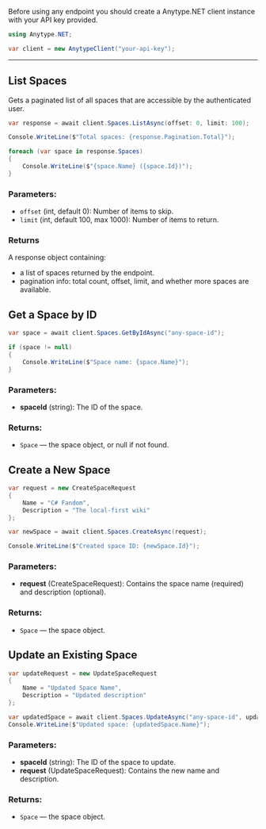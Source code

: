 Before using any endpoint you should create a Anytype.NET client instance with your API key provided.

```csharp
using Anytype.NET;

var client = new AnytypeClient("your-api-key");
```

---

## List Spaces

Gets a paginated list of all spaces that are accessible by the authenticated user.

```csharp
var response = await client.Spaces.ListAsync(offset: 0, limit: 100);

Console.WriteLine($"Total spaces: {response.Pagination.Total}");

foreach (var space in response.Spaces)
{
    Console.WriteLine($"{space.Name} ({space.Id})");
}
```

### Parameters:

- ```offset``` (int, default 0): Number of items to skip.
- ```limit``` (int, default 100, max 1000): Number of items to return.

### Returns

A response object containing:
- a list of spaces returned by the endpoint.
- pagination info: total count, offset, limit, and whether more spaces are available.

## Get a Space by ID

```csharp
var space = await client.Spaces.GetByIdAsync("any-space-id");

if (space != null)
{
    Console.WriteLine($"Space name: {space.Name}");
}
```

### Parameters:

- **spaceId** (string): The ID of the space.

### Returns:
- ```Space``` — the space object, or null if not found.

## Create a New Space

```csharp
var request = new CreateSpaceRequest
{
    Name = "C# Fandom",
    Description = "The local-first wiki"
};

var newSpace = await client.Spaces.CreateAsync(request);

Console.WriteLine($"Created space ID: {newSpace.Id}");

```

### Parameters:

- **request** (CreateSpaceRequest): Contains the space name (required) and description (optional).

### Returns:
- ```Space``` — the space object.

## Update an Existing Space

```csharp
var updateRequest = new UpdateSpaceRequest
{
    Name = "Updated Space Name",
    Description = "Updated description"
};

var updatedSpace = await client.Spaces.UpdateAsync("any-space-id", updateRequest);
Console.WriteLine($"Updated space: {updatedSpace.Name}");
```

### Parameters:

- **spaceId** (string): The ID of the space to update.
- **request** (UpdateSpaceRequest): Contains the new name and description.

### Returns:
- ```Space``` — the space object.